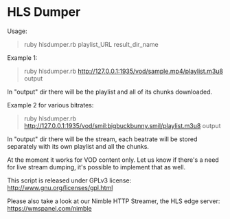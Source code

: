 HLS Dumper
=======

Usage:
> ruby hlsdumper.rb playlist_URL result_dir_name

Example 1:
> ruby hlsdumper.rb http://127.0.0.1:1935/vod/sample.mp4/playlist.m3u8 output

In "output" dir there will be the playlist and all of its chunks downloaded.

Example 2 for various bitrates:
> ruby hlsdumper.rb http://127.0.0.1:1935/vod/smil:bigbuckbunny.smil/playlist.m3u8 output

In "output" dir there will be the stream, each beatrate will be stored separately with its own playlist and all the chunks.

At the moment it works for VOD content only. Let us know if there's a need for live stream dumping, it's possible to implement that as well.


This script is released under GPLv3 license: http://www.gnu.org/licenses/gpl.html


Please also take a look at our Nimble HTTP Streamer, the HLS edge server: https://wmspanel.com/nimble
